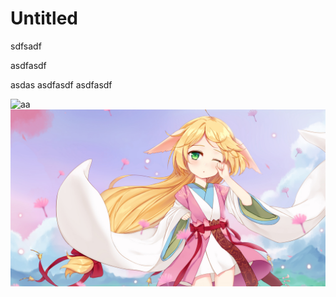 # Untitled


sdfsadf

asdfasdf

asdas
asdfasdf
asdfasdf





![aa]("../asset/a37cfca392c861061a8a65042ab4ef2a.jpg")
![aa](../asset/a37cfca392c861061a8a65042ab4ef2a.jpg)